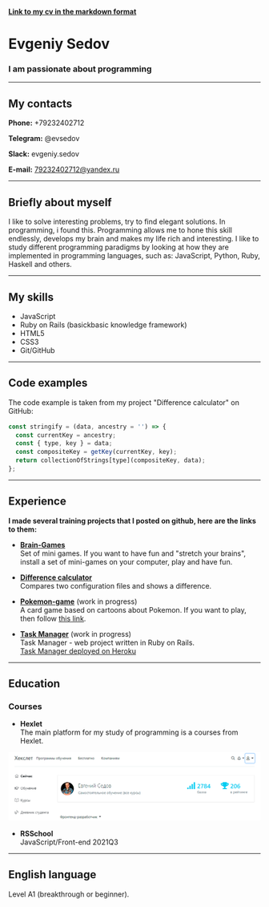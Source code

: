 **[Link to my cv in the markdown format](https://EvSedov.github.io/rsschool-cv/cv)**

# Evgeniy Sedov

### I am passionate about programming

---

## My contacts

**Phone:** +79232402712

**Telegram:** @evsedov

**Slack:** evgeniy.sedov

**E-mail:** 79232402712@yandex.ru

---

## Briefly about myself

I like to solve interesting problems, try to find elegant solutions. In programming, i found this. Programming allows me to hone this skill endlessly, develops my brain and makes my life rich and interesting. I like to study different programming paradigms by looking at how they are implemented in programming languages, such as: JavaScript, Python, Ruby, Haskell and others.

---

## My skills

- JavaScript
- Ruby on Rails (basickbasic knowledge framework)
- HTML5
- CSS3
- Git/GitHub

---

## Code examples

The code example is taken from my project "Difference calculator" on GitHub:

```JavaScript
const stringify = (data, ancestry = '') => {
  const currentKey = ancestry;
  const { type, key } = data;
  const compositeKey = getKey(currentKey, key);
  return collectionOfStrings[type](compositeKey, data);
};
```

---

## Experience

**I made several training projects that I posted on github, here are the links to them:**

- **[Brain-Games](https://github.com/EvSedov/brain-games)**  
  Set of mini games. If you want to have fun and "stretch your brains", install a set of mini-games on your computer, play and have fun.

- **[Difference calculator](https://github.com/EvSedov/frontend-project-lvl2)**  
  Compares two configuration files and shows a difference.

- **[Pokemon-game](https://github.com/EvSedov/pokemon-game)** (work in progress)  
  A card game based on cartoons about Pokemon. If you want to play, then follow [this link](https://evs-pokemon-game.netlify.app/).

- **[Task Manager](https://github.com/EvSedov/TaskManager)** (work in progress)  
  Task Manager - web project written in Ruby on Rails.  
  [Task Manager deployed on Heroku](https://sev-task-manager.herokuapp.com/)

---

## Education

### Courses

- **Hexlet**  
  The main platform for my study of programming is a courses from Hexlet.

[![My training on Hexlet](./img/Hexlet.png)](https://ru.hexlet.io/u/kokchix)

- **RSSchool**  
  JavaScript/Front-end 2021Q3

---

## English language

Level А1 (breakthrough or beginner).

